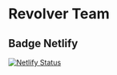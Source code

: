 # Revolver Team
## Badge Netlify
[![Netlify Status](https://api.netlify.com/api/v1/badges/0594cc89-0752-4ac1-b859-56879a0fe9f9/deploy-status)](https://app.netlify.com/sites/revolverteam/deploys)